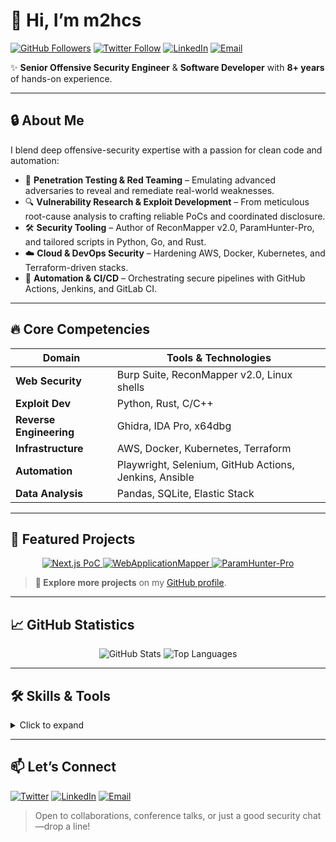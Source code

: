 # 👋 Hi, I’m **m2hcs**

[![GitHub Followers](https://img.shields.io/github/followers/m2hcz?label=Follow\&style=social)](https://github.com/m2hcz)
[![Twitter Follow](https://img.shields.io/twitter/follow/inf0secc?style=social)](https://x.com/inf0secc)
[![LinkedIn](https://img.shields.io/badge/LinkedIn-m2hcs-blue?style=social\&logo=linkedin)](https://www.linkedin.com/in/m2hcs)
[![Email](https://img.shields.io/badge/Email-contact%40m2hczs.com-orange)](mailto:m2hczs@proton.me)

✨ **Senior Offensive Security Engineer** & **Software Developer** with **8+ years** of hands-on experience.

---

## 🔒 About Me

I blend deep offensive-security expertise with a passion for clean code and automation:

* 🎯 **Penetration Testing & Red Teaming** – Emulating advanced adversaries to reveal and remediate real-world weaknesses.
* 🔍 **Vulnerability Research & Exploit Development** – From meticulous root-cause analysis to crafting reliable PoCs and coordinated disclosure.
* 🛠️ **Security Tooling** – Author of ReconMapper v2.0, ParamHunter-Pro, and tailored scripts in Python, Go, and Rust.
* ☁️ **Cloud & DevOps Security** – Hardening AWS, Docker, Kubernetes, and Terraform-driven stacks.
* 🔄 **Automation & CI/CD** – Orchestrating secure pipelines with GitHub Actions, Jenkins, and GitLab CI.

---

## 🔥 Core Competencies

| Domain                  | Tools & Technologies                                   |
| ----------------------- | ------------------------------------------------------ |
| **Web Security**        | Burp Suite, ReconMapper v2.0, Linux shells             |
| **Exploit Dev**         | Python, Rust, C/C++                                    |
| **Reverse Engineering** | Ghidra, IDA Pro, x64dbg                                |
| **Infrastructure**      | AWS, Docker, Kubernetes, Terraform                     |
| **Automation**          | Playwright, Selenium, GitHub Actions, Jenkins, Ansible |
| **Data Analysis**       | Pandas, SQLite, Elastic Stack                          |

---

## 📁 Featured Projects

<div align="center">
  <a href="https://github.com/m2hcz/m2hcz-Next.js-security-flaw-CVE-2025-29927---PoC-exploit">
    <img src="https://github-readme-stats.vercel.app/api/pin/?username=m2hcz&repo=m2hcz-Next.js-security-flaw-CVE-2025-29927--PoC-exploit&theme=dark" alt="Next.js PoC" />
  </a>
  <a href="https://github.com/m2hcz/WebApplicationMapper">
    <img src="https://github-readme-stats.vercel.app/api/pin/?username=m2hcz&repo=WebApplicationMapper&theme=dark" alt="WebApplicationMapper" />
  </a>
  <a href="https://github.com/m2hcz/ParamHunter-Pro">
    <img src="https://github-readme-stats.vercel.app/api/pin/?username=m2hcz&repo=ParamHunter-Pro&theme=dark" alt="ParamHunter-Pro" />
  </a>
</div>

> **🔗 Explore more projects** on my [GitHub profile](https://github.com/m2hcz?tab=repositories).

---

## 📈 GitHub Statistics

<p align="center">
  <img src="https://github-readme-stats.vercel.app/api?username=m2hcz&show_icons=true&theme=tokyonight&count_private=true" alt="GitHub Stats" />
  <img src="https://github-readme-stats.vercel.app/api/top-langs/?username=m2hcz&layout=compact&theme=tokyonight" alt="Top Languages" />
</p>

---

## 🛠️ Skills & Tools

<details>
<summary>Click to expand</summary>

* **Languages:** Python, Go, Rust, JavaScript, Bash, C/C++
* **Frameworks/Libraries:** FastAPI, Flask, Django, Playwright, Selenium
* **Security Tooling:** Burp Suite, ReconMapper v2.0, custom Linux shells
* **Cloud & Infrastructure:** AWS, Azure, Docker, Kubernetes, Terraform
* **CI/CD & Automation:** GitHub Actions, Jenkins, GitLab CI, Ansible
* **Reverse Engineering:** Ghidra, IDA Pro, x64dbg
* **Data & Observability:** Elastic Stack, Splunk, SQLite

</details>

---

## 📫 Let’s Connect

[![Twitter](https://img.shields.io/twitter/follow/inf0secc?style=social)](https://x.com/inf0secc)
[![LinkedIn](https://img.shields.io/badge/LinkedIn-m2hcs-blue?style=social\&logo=linkedin)](https://www.linkedin.com/in/m2hcs)
[![Email](https://img.shields.io/badge/Email-contact%40m2hczs.com-orange)](mailto:m2hczs@proton.me)

> Open to collaborations, conference talks, or just a good security chat—drop a line!
